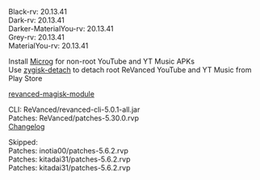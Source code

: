 Black-rv: 20.13.41  
Dark-rv: 20.13.41  
Darker-MaterialYou-rv: 20.13.41  
Grey-rv: 20.13.41  
MaterialYou-rv: 20.13.41  

Install [Microg](https://github.com/ReVanced/GmsCore/releases) for non-root YouTube and YT Music APKs  
Use [zygisk-detach](https://github.com/j-hc/zygisk-detach) to detach root ReVanced YouTube and YT Music from Play Store  

[revanced-magisk-module](https://github.com/j-hc/revanced-magisk-module)
  
CLI: ReVanced/revanced-cli-5.0.1-all.jar  
Patches: ReVanced/patches-5.30.0.rvp  
[Changelog](https://github.com/ReVanced/revanced-patches/releases/tag/v5.30.0)  

Skipped:  
Patches: inotia00/patches-5.6.2.rvp    
Patches: kitadai31/patches-5.6.2.rvp  
Patches: kitadai31/patches-5.6.2.rvp                
